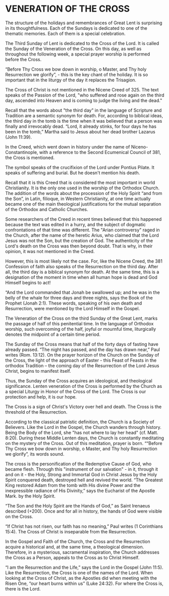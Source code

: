 # VENERATION OF THE CROSS

The structure of the holidays and remembrances of Great Lent is surprising in its thoughtfulness. Each of the Sundays is dedicated to one of the thematic memories. Each of them is a special celebration.

The Third Sunday of Lent is dedicated to the Cross of the Lord. It is called the Sunday of the Veneration of the Cross. On this day, as well as throughout the following week, a special prayer worship is performed before the Cross.

“Before Thy Cross we bow down in worship, o Master, and Thy holy Resurrection we glorify”, - this is the key chant of the holiday. It is so important that in the liturgy of the day it replaces the Trisagion.

The Cross of Christ is not mentioned in the Nicene Creed of 325. The text speaks of the Passion of the Lord, "who suffered and rose again on the third day, ascended into Heaven and is coming to judge the living and the dead."

Recall that the words about "the third day" in the language of Scripture and Tradition are a semantic synonym for death. For, according to biblical ideas, the third day in the tomb is the time when it was believed that a person was finally and irrevocably dead. “Lord, it already stinks, for four days he has been in the tomb,” Martha said to Jesus about her dead brother Lazarus (John 11:39).

In the Creed, which went down in history under the name of Niceno-Constantinople, with a reference to the Second Ecumenical Council of 381, the Cross is mentioned.

The symbol speaks of the crucifixion of the Lord under Pontius Pilate. It speaks of suffering and burial. But he doesn't mention his death.

Recall that it is this Creed that is considered the most important in world Christianity. It is the only one used in the worship of the Orthodox Church. The addition of the words about the procession of the Holy Spirit “and from the Son”, in Latin, filioque, in Western Christianity, at one time actually became one of the main theological justifications for the mutual separation of the Orthodox and Catholic Churches.

Some researchers of the Creed in recent times believed that this happened because the text was edited in a hurry, and the subject of dogmatic confrontations of that time was different. The "Arian controversy" raged in the Church, after the name of the heretic Arius, who claimed that the Lord Jesus was not the Son, but the creation of God. The authenticity of the Lord's death on the Cross was then beyond doubt. That is why, in their opinion, it was not mentioned in the Creed.

However, this is most likely not the case. For, like the Nicene Creed, the 381 Confession of faith also speaks of the Resurrection on the third day. After all, the third day is a biblical synonym for death. At the same time, this is a designation of the moment in time when all human hope is dead and God Himself begins to act!

“And the Lord commanded that Jonah be swallowed up; and he was in the belly of the whale for three days and three nights, says the Book of the Prophet (Jonah 2:1). These words, speaking of his own death and Resurrection, were mentioned by the Lord Himself in the Gospel.

The Veneration of the Cross on the third Sunday of the Great Lent, marks the passage of half of this penitential time. In the language of Orthodox worship, such overcoming of the half, joyful or mournful time, liturgically denotes the midpoint of a certain time period.

The Sunday of the Cross means that half of the forty days of fasting have already passed. “The night has passed, and the day has drawn near,” Paul writes (Rom. 13:12). On the prayer horizon of the Church on the Sunday of the Cross, the light of the approach of Easter - this Feast of Feasts in the orthodox Tradition – the coming day of the Resurrection of the Lord Jesus Christ, begins to manifest itself.

Thus, the Sunday of the Cross acquires an ideological, and theological significance. Lenten veneration of the Cross is performed by the Church as a special Liturgy in Honor of the Cross of the Lord. The Cross is our protection and help, it is our hope.

The Cross is a sign of Christ's Victory over hell and death. The Cross is the threshold of the Resurrection.

According to the classical patristic definition, the Church is a Society of Believers. Like the Lord in the Gospel, the Church wanders through history. Being the Body of the Lord, she "has not where to lay her head" (cf. Matt. 8:20). During these Middle Lenten days, the Church is constantly meditating on the mystery of the Cross. Out of this meditation, prayer is born. ““Before Thy Cross we bow down in worship, o Master, and Thy holy Resurrection we glorify”, its words sound.

The cross is the personification of the Redemptive Cause of God, who became flesh. Through this "instrument of our salvation" - in it, through it and on it - the Holy, Strong and Immortal God in Christ Jesus by the Holy Spirit conquered death, destroyed hell and revived the world. “The Greatest King restored Adam from the tomb with His divine Power and the inexpressible radiance of His Divinity,” says the Eucharist of the Apostle Mark. by the Holy Spirit.

“The Son and the Holy Spirit are the Hands of God,” as Saint Irenaeus described (+200). Once and for all in history, the hands of God were visible on the Cross.

“If Christ has not risen, our faith has no meaning,” Paul writes (1 Corinthians 15:4). The Cross of Christ is inseparable from the Resurrection.

In the Gospel and Faith of the Church, the Cross and the Resurrection acquire a historical and, at the same time, a theological dimension. Therefore, in a mysterious, sacramental inspiration, the Church addresses the Cross as a Person, appeals to the Cross as to Christ Himself.

“I am the Resurrection and the Life,” says the Lord in the Gospel (John 11:5). Like the Resurrection, the Cross is one of the names of the Lord. When looking at the Cross of Christ, as the Apostles did when meeting with the Risen One, “our heart burns within us” (Luke 24:32). For where the Cross is, there is the Lord.

